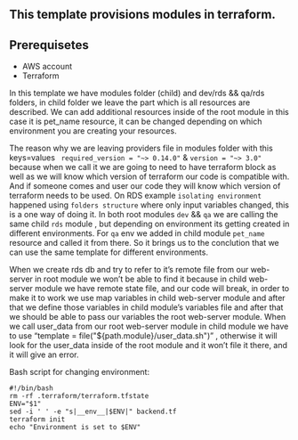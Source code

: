 ## This template provisions modules in terraform. 

## Prerequisetes
- AWS account
- Terraform 

<p>
In this template we have modules folder (child)  and dev/rds && qa/rds folders, in child folder we leave the part which is all resources are described. We can add additional resources inside of the root module in this case it is pet_name resource, it can be changed depending on which environment you are creating your resources. 
</p>

The reason why we are leaving providers file in modules folder with this keys=values ``` required_version = "~> 0.14.0"``` & ```version = "~> 3.0" ```  because when we call it we are going to  need to have terraform block as well as we will know which version of terraform our code is compatible with. And if someone comes and user our code they will know which version of terraform needs to be used. 
On RDS  example ```isolating environment``` happened using ```folders structure``` where only input variables changed, this is a one way of doing it. In both root modules ```dev``` && ```qa``` we are calling the same child ```rds``` module , but depending on environment its getting created in different environments. For ```qa``` env we added in child module ```pet_name``` resource and called it from there. So it brings us to the conclution that we can use the same template for different environments.

<p>
When we create rds db and  try to refer to it’s remote file from our web-server in root module we won’t be able  to find it because  in child web-server module we have remote state file, and our code will break,  in order to make it to work we use map variables in child web-server module and after that we define those variables in child module’s variables file and after that we should be able to pass our variables the  root web-server module.
When we call user_data from our root web-server module in child module we have to use “template = file("${path.module}/user_data.sh")” , otherwise it will look for the user_data inside of the root module and it won’t file it there, and it will give an error. 
</p>

Bash script for changing environment:

```
#!/bin/bash
rm -rf .terraform/terraform.tfstate
ENV="$1"
sed -i ' ' -e "s|__env__|$ENV|" backend.tf
terraform init
echo "Environment is set to $ENV"

```